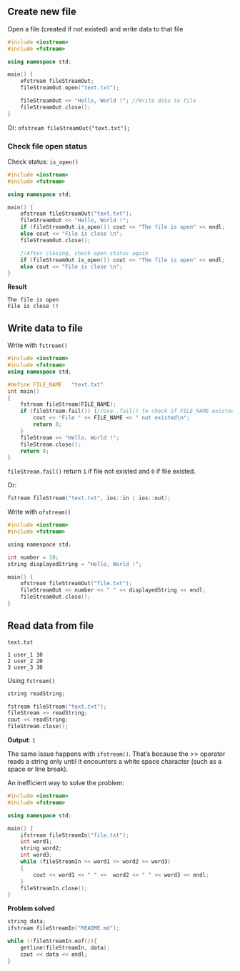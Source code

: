 ## Create new file

Open a file (created if not existed) and write data to that file

```cpp
#include <iostream>
#include <fstream>

using namespace std;

main() {
	ofstream fileStreamOut;
	fileStreamOut.open("text.txt");

	fileStreamOut << "Hello, World !"; //Write data to file
	fileStreamOut.close();
}
```

Or: ``ofstream fileStreamOut("text.txt");``

### Check file open status

Check status: ``is_open()``

```cpp
#include <iostream>
#include <fstream>

using namespace std;

main() {
	ofstream fileStreamOut("text.txt");
	fileStreamOut << "Hello, World !";
	if (fileStreamOut.is_open()) cout << "The file is open" << endl;
	else cout << "File is close \n";
	fileStreamOut.close();

	//After closing, check open status again
	if (fileStreamOut.is_open()) cout << "The file is open" << endl;
	else cout << "File is close \n";
}
```

**Result**

```
The file is open
File is close !! 
```

## Write data to file

Write with ``fstream()``

```cpp
#include <iostream>
#include <fstream>
using namespace std;

#define FILE_NAME   "text.txt"
int main()
{
	fstream fileStream(FILE_NAME);
    if (fileStream.fail()) {//Use .fail() to check if FILE_NAME existed
        cout << "File " << FILE_NAME << " not existed\n";
        return 0;
    }
    fileStream << "Hello, World !";
    fileStream.close();
    return 0;
}
```

``fileStream.fail()`` return ``1`` if file not existed and ``0`` if file existed.

Or: 

```c
fstream fileStream("text.txt", ios::in | ios::out);
```

Write with ``ofstream()``

```c
#include <iostream>
#include <fstream>

using namespace std;

int number = 10;
string displayedString = "Hello, World !";

main() {
	ofstream fileStreamOut("file.txt");
	fileStreamOut << number << " " << displayedString << endl;
	fileStreamOut.close();
}
```

## Read data from file

``text.txt``
```
1 user_1 10
2 user_2 20
3 user_3 30
```

Using ``fstream()``

```cpp
string readString;

fstream fileStream("text.txt");
fileStream >> readString;
cout << readString;
fileStream.close();
```
**Output**: ``1``

The same issue happens with ``ifstream()``. That’s because the >> operator reads a string only until it encounters a white space character (such as a space or line break). 

An inefficient way to solve the problem:

```cpp
#include <iostream>
#include <fstream>

using namespace std;

main() {
	ifstream fileStreamIn("file.txt");
	int word1;
	string word2;
	int word3;
	while (fileStreamIn >> word1 >> word2 >> word3)
	{
		cout << word1 << " " <<  word2 << " " << word3 << endl;
	}
	fileStreamIn.close();
}
```


**Problem solved**

```cpp
string data;
ifstream fileStreamIn("README.md");

while (!fileStreamIn.eof()){
	getline(fileStreamIn, data);
	cout << data << endl;
}
```

